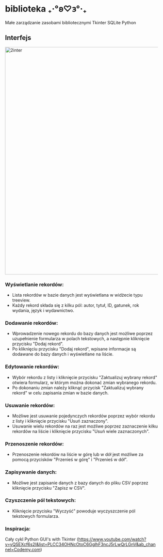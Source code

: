 # biblioteka ₊‧°𐐪♡𐑂°‧₊
Małe zarządzanie zasobami bibliotecznymi 
Tkinter SQLite Python
## Interfejs
<img width="751" alt="2inter" src="https://user-images.githubusercontent.com/94643456/224180200-064b2652-a185-4c3b-8c7e-d847c25187b2.PNG">

### Wyświetlanie rekordów:

* Lista rekordów w bazie danych jest wyświetlana w widżecie typu treeview.
* Każdy rekord składa się z kilku pól: autor, tytuł, ID, gatunek, rok wydania, język i wydawnictwo.
### Dodawanie rekordów:

* Wprowadzenie nowego rekordu do bazy danych jest możliwe poprzez uzupełnienie formularza w polach tekstowych, a następnie kliknięcie przycisku "Dodaj rekord".
* Po kliknięciu przycisku "Dodaj rekord", wpisane informacje są dodawane do bazy danych i wyświetlane na liście.
### Edytowanie rekordów:

* Wybór rekordu z listy i kliknięcie przycisku "Zaktualizuj wybrany rekord" otwiera formularz, w którym można dokonać zmian wybranego rekordu.
* Po dokonaniu zmian należy kliknąć przycisk "Zaktualizuj wybrany rekord" w celu zapisania zmian w bazie danych.
### Usuwanie rekordów:

* Możliwe jest usuwanie pojedynczych rekordów poprzez wybór rekordu z listy i kliknięcie przycisku "Usuń zaznaczony".
* Usuwanie wielu rekordów na raz jest możliwe poprzez zaznaczenie kilku rekordów na liście i kliknięcie przycisku "Usuń wiele zaznaczonych".
### Przenoszenie rekordów:

* Przenoszenie rekordów na liście w górę lub w dół jest możliwe za pomocą przycisków "Przenieś w górę" i "Przenieś w dół".
### Zapisywanie danych:

* Możliwe jest zapisanie danych z bazy danych do pliku CSV poprzez kliknięcie przycisku "Zapisz w CSV".
### Czyszczenie pól tekstowych:

* Kliknięcie przycisku "Wyczyść" powoduje wyczyszczenie pól tekstowych formularza.
### Inspiracja:
Cały cykl Python GUI's with Tkinter (https://www.youtube.com/watch?v=yQSEXcf6s2I&list=PLCC34OHNcOtoC6GglhF3ncJ5rLwQrLGnV&ab_channel=Codemy.com)
